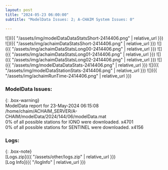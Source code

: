 ```yaml
---
layout: post
title: "2024-05-23 06:00:00"
subtitle: "ModelData Issues: 2; A-CHAIM System Issues: 0"

---
```


![]({{ "/assets/img/modelDataDataStatsShort-2414406.png" | relative_url }})
![]({{ "/assets/img/achaimDataStatsShort-2414406.png" | relative_url }})
![]({{ "/assets/img/achaimDataStatsLong00-2414406.png" | relative_url }})
![]({{ "/assets/img/achaimDataStatsLong01-2414406.png" | relative_url }})
![]({{ "/assets/img/achaimDataStatsLong02-2414406.png" | relative_url }})
![]({{ "/assets/img/modelDataDataStats-2414406.png" | relative_url }})
![]({{ "/assets/img/modelDataStationStats-2414406.png" | relative_url }})
![]({{ "/assets/img/achaimRunTime-2414406.png" | relative_url }})


### ModelData Issues:  
  
{: .box-warning}  
 ModelData report for 23-May-2024 06:15:08   
 /home/chaim/ACHAIM_SERVER/A-CHAIM/modelData/2024/144/06/modelData.mat   
 0% of all possible stations for IONO were downloaded. x4701   
 0% of all possible stations for SENTINEL were downloaded. x4156   
  


### Logs:  
  
{: .box-note}  
[Logs.zip]({{ "/assets/other/logs.zip" | relative_url }})  
[Log Info]({{ "/logInfo" | relative_url }})  
